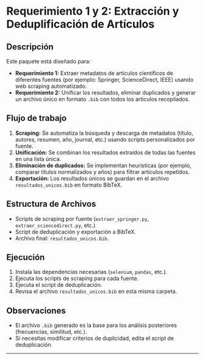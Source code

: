 # Requerimiento 1 y 2: Extracción y Deduplificación de Artículos

## Descripción

Este paquete está diseñado para:
- **Requerimiento 1:** Extraer metadatos de artículos científicos de diferentes fuentes (por ejemplo: Springer, ScienceDirect, IEEE) usando web scraping automatizado.
- **Requerimiento 2:** Unificar los resultados, eliminar duplicados y generar un archivo único en formato `.bib` con todos los artículos recopilados.

## Flujo de trabajo

1. **Scraping:** Se automatiza la búsqueda y descarga de metadatos (título, autores, resumen, año, journal, etc.) usando scripts personalizados por fuente.
2. **Unificación:** Se combinan los resultados extraídos de todas las fuentes en una lista única.
3. **Eliminación de duplicados:** Se implementan heurísticas (por ejemplo, comparar títulos normalizados y años) para filtrar artículos repetidos.
4. **Exportación:** Los resultados únicos se guardan en el archivo `resultados_unicos.bib` en formato BibTeX.

## Estructura de Archivos

- Scripts de scraping por fuente (`extraer_springer.py`, `extraer_sciencedirect.py`, etc.)
- Script de deduplicación y exportación a BibTeX.
- Archivo final: `resultados_unicos.bib`.

## Ejecución

1. Instala las dependencias necesarias (`selenium`, `pandas`, etc.).
2. Ejecuta los scripts de scraping para cada fuente.
3. Ejecuta el script de deduplicación.
4. Revisa el archivo `resultados_unicos.bib` en esta misma carpeta.

## Observaciones

- El archivo `.bib` generado es la base para los análisis posteriores (frecuencias, similitud, etc.).
- Si necesitas modificar criterios de duplicidad, edita el script de deduplicación.

---